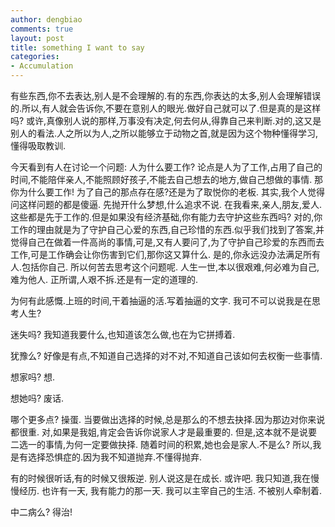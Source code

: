 ```yaml
---
author: dengbiao
comments: true
layout: post
title: something I want to say
categories:
- Accumulation
---
```


有些东西,你不去表达,别人是不会理解的.有的东西,你表达的太多,别人会理解错误的.所以,有人就会告诉你,不要在意别人的眼光.做好自己就可以了.但是真的是这样吗? 或许,真像别人说的那样,万事没有决定,何去何从,得靠自己来判断.对的,这又是别人的看法.人之所以为人,之所以能够立于动物之首,就是因为这个物种懂得学习,懂得吸取教训.  

今天看到有人在讨论一个问题: 人为什么要工作? 论点是人为了工作,占用了自己的时间,不能陪伴亲人,不能照顾好孩子,不能去自己想去的地方,做自己想做的事情. 那你为什么要工作! 为了自己的那点存在感?还是为了取悦你的老板.  其实,我个人觉得问这样问题的都是傻逼. 先抛开什么梦想,什么追求不说. 在我看来,亲人,朋友,爱人.这些都是先于工作的.但是如果没有经济基础,你有能力去守护这些东西吗? 对的,你工作的理由就是为了守护自己心爱的东西,自己珍惜的东西.似乎我们找到了答案,并觉得自己在做着一件高尚的事情,可是,又有人要问了,为了守护自己珍爱的东西而去工作,可是工作确会让你伤害到它们,那你这又算什么. 是的,你永远没办法满足所有人.包括你自己. 所以何苦去思考这个问题呢. 人生一世,本以很艰难,何必难为自己,难为他人. 正所谓,人艰不拆.还是有一定的道理的.

为何有此感慨.上班的时间,干着抽逼的活.写着抽逼的文字. 我可不可以说我是在思考人生?

迷失吗?  我知道我要什么,也知道该怎么做,也在为它拼搏着.

犹豫么?  好像是有点,不知道自己选择的对不对,不知道自己该如何去权衡一些事情.

想家吗?  想.

想她吗?  废话.

哪个更多点?   操蛋. 当要做出选择的时候,总是那么的不想去抉择.因为那边对你来说都很重. 对,如果是我姐,肯定会告诉你说家人才是最重要的. 但是,这本就不是说要二选一的事情,为何一定要做抉择. 随着时间的积累,她也会是家人.不是么?   所以,我是有选择恐惧症的.因为我不知道抛弃.不懂得抛弃. 

有的时候很听话,有的时候又很叛逆. 别人说这是在成长. 或许吧.  我只知道,我在慢慢经历. 也许有一天, 我有能力的那一天. 我可以主宰自己的生活. 不被别人牵制着. 

中二病么?   得治!
